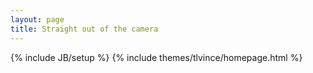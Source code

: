 ```yaml
---
layout: page
title: Straight out of the camera
---
```

{% include JB/setup %}
{% include themes/tlvince/homepage.html %}

